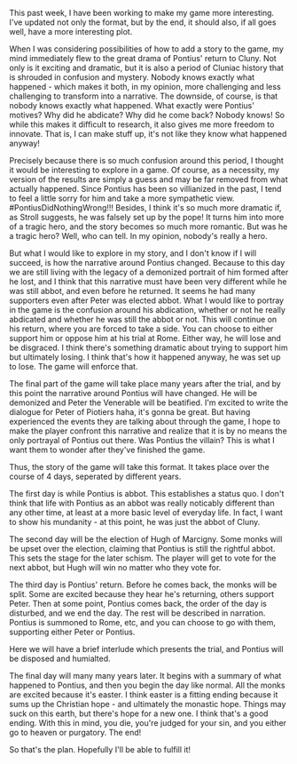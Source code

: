 This past week, I have been working to make my game more interesting. I've updated not only the format, but by the end, it should also, if all goes well, have a more interesting plot. 

When I was considering possibilities of how to add a story to the game, my mind immediately flew to the great drama of Pontius' return to Cluny. Not only is it exciting and dramatic, but it is also a period of Cluniac history that is shrouded in confusion and mystery. Nobody knows exactly what happened - which makes it both, in my opinion, more challenging and less challenging to transform into a narrative. The downside, of course, is that nobody knows exactly what happened. What exactly were Pontius' motives? Why did he abdicate? Why did he come back? Nobody knows! So while this makes it difficult to research, it also gives me more freedom to innovate. That is, I can make stuff up, it's not like they know what happened anyway! 

Precisely because there is so much confusion around this period, I thought it would be interesting to explore in a game. Of course, as a necessity, my version of the results are simply a guess and may be far removed from what actually happened. Since Pontius has been so villianized in the past, I tend to feel a little sorry for him and take a more sympathetic view. #PontiusDidNothingWrong!!! Besides, I think it's so much more dramatic if, as Stroll suggests, he was falsely set up by the pope! It turns him into more of a tragic hero, and the story becomes so much more romantic. But was he a tragic hero? Well, who can tell. In my opinion, nobody's really a hero.

But what I would like to explore in my story, and I don't know if I will succeed, is how the narrative around Pontius changed. Because to this day we are still living with the legacy of a demonized portrait of him formed after he lost, and I think that this narrative must have been very different while he was still abbot, and even before he returned. It seems he had many supporters even after Peter was elected abbot. What I would like to portray in the game is the confusion around his abdication, whether or not he really abdicated and whether he was still the abbot or not. This will continue on his return, where you are forced to take a side. You can choose to either support him or oppose him at his trial at Rome. Either way, he will lose and be disgraced. I think there's something dramatic about trying to support him but ultimately losing. I think that's how it happened anyway, he was set up to lose. The game will enforce that. 

The final part of the game will take place many years after the trial, and by this point the narrative around Pontius will have changed. He will be demonized and Peter the Venerable will be beatified. I'm excited to write the dialogue for Peter of Piotiers haha, it's gonna be great. But having experienced the events they are talking about through the game, I hope to make the player confront this narrative and realize that it is by no means the only portrayal of Pontius out there. Was Pontius the villain? This is what I want them to wonder after they've finished the game. 

Thus, the story of the game will take this format. It takes place over the course of 4 days, seperated by different years. 

The first day is while Pontius is abbot. This establishes a status quo. I don't think that life with Pontius as an abbot was really noticably different than any other time, at least at a more basic level of everyday life. In fact, I want to show his mundanity - at this point, he was just the abbot of Cluny. 

The second day will be the election of Hugh of Marcigny. Some monks will be upset over the election, claiming that Pontius is still the rightful abbot. This sets the stage for the later schism. The player will get to vote for the next abbot, but Hugh will win no matter who they vote for.

The third day is Pontius' return. Before he comes back, the monks will be split. Some are excited because they hear he's returning, others support Peter. Then at some point, Pontius comes back, the order of the day is disturbed, and we end the day. The rest will be described in narration. Pontius is summoned to Rome, etc, and you can choose to go with them, supporting either Peter or Pontius. 

Here we will have a brief interlude which presents the trial, and Pontius will be disposed and humialted. 

The final day will many many years later. It begins with a summary of what happened to Pontius, and then you begin the day like normal. All the monks are excited because it's easter. I think easter is a fitting ending because it sums up the Christian hope - and ultimately the monastic hope. Things may suck on this earth, but there's hope for a new one. I think that's a good ending. With this in mind, you die, you're judged for your sin, and you either go to heaven or purgatory. The end!

So that's the plan. Hopefully I'll be able to fulfill it!
